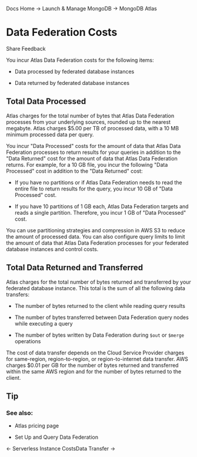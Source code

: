 Docs Home → Launch & Manage MongoDB → MongoDB Atlas

# Data Federation Costs

Share Feedback

You incur Atlas Data Federation costs for the following items:

  * Data processed by federated database instances

  * Data returned by federated database instances

## Total Data Processed

Atlas charges for the total number of bytes that Atlas Data Federation
processes from your underlying sources, rounded up to the nearest megabyte.
Atlas charges $5.00 per TB of processed data, with a 10 MB minimum processed
data per query.

You incur "Data Processed" costs for the amount of data that Atlas Data
Federation processes to return results for your queries in addition to the
"Data Returned" cost for the amount of data that Atlas Data Federation
returns. For example, for a 10 GB file, you incur the following "Data
Processed" cost in addition to the "Data Returned" cost:

  * If you have no partitions or if Atlas Data Federation needs to read the entire file to return results for the query, you incur 10 GB of "Data Processed" cost.

  * If you have 10 partitions of 1 GB each, Atlas Data Federation targets and reads a single partition. Therefore, you incur 1 GB of "Data Processed" cost.

You can use partitioning strategies and compression in AWS S3 to reduce the
amount of processed data. You can also configure query limits to limit the
amount of data that Atlas Data Federation processes for your federated
database instances and control costs.

## Total Data Returned and Transferred

Atlas charges for the total number of bytes returned and transferred by your
federated database instance. This total is the sum of all the following data
transfers:

  * The number of bytes returned to the client while reading query results

  * The number of bytes transferred between Data Federation query nodes while executing a query

  * The number of bytes written by Data Federation during `$out` or `$merge` operations

The cost of data transfer depends on the Cloud Service Provider charges for
same-region, region-to-region, or region-to-internet data transfer. AWS
charges $0.01 per GB for the number of bytes returned and transferred within
the same AWS region and for the number of bytes returned to the client.

## Tip

### See also:

  * Atlas pricing page

  * Set Up and Query Data Federation

← Serverless Instance CostsData Transfer →

